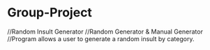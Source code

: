# Group-Project
//Random Insult Generator
//Random Generator & Manual Generator
//Program allows a user to generate a random insult by category.
